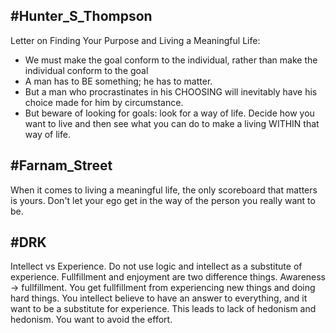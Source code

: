 ## #Hunter_S_Thompson

Letter on Finding Your Purpose and Living a Meaningful Life:

- We must make the goal conform to the individual, rather than make the individual conform to the goal
- A man has to BE something; he has to matter.
- But a man who procrastinates in his CHOOSING will inevitably have his choice made for him by circumstance.
- But beware of looking for goals: look for a way of life. Decide how you want to live and then see what you can do to make a living WITHIN that way of life. 

## #Farnam_Street
When it comes to living a meaningful life, the only scoreboard that matters is yours. Don't let your ego get in the way of the person you really want to be.

## #DRK
Intellect vs Experience.
Do not use logic and intellect as a substitute of experience.
Fullfillment and enjoyment are two difference things.
Awareness -> fullfillment.
You get fullfillment from experiencing new things and doing hard things.
You intellect believe to have an answer to everything, and it want to be a substitute for experience. This leads to lack of hedonism and hedonism. You want to avoid the effort.

